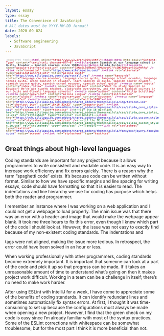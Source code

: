 ```yaml
---
layout: essay
type: essay
title: The Conveniece of JavaScript
# All dates must be YYYY-MM-DD format!
date: 2020-09-024
labels:
  - Software engineering
  - JavaScript
---
```


<p align = "center">
  <img src = "../images/badhtml.png">
</p>

## Great things about high-level languages
Coding standards are important for any project because it allows programmers to write consistent and readable code. It is an easy way to increase work efficiency and fix errors quickly. There is a reason why the term “spaghetti code” exists. It’s because code can be written without format. Similar to how we have specific margins and line spacing for writing essays, code should have formatting so that it is easier to read. The indentations and line hierarchy we use for coding has purpose which helps both the reader and programmer.

I remember an instance where I was working on a web application and I could not get a webpage to load properly. The main issue was that there was an error with a header and image that would make the webpage appear blank. It took me three hours to fix this error, even though I knew which part of the code I should look at. However, the issue was not easy to exactly find because of my non-existent coding standards. The indentations and <div> tags were not aligned, making the issue more tedious. In retrospect, the error could have been solved in an hour or less.

When working professionally with other programmers, coding standards become extremely important. It is important that someone can look at a part of the code and pick it up so that progress can be made. If it takes an unreasonable amount of time to understand what’s going on then it makes project work difficult. Working in a team can be a challenge in itself; there’s no need to make work harder.

After using ESLint with IntelliJ for a week, I have come to appreciate some of the benefits of coding standards. It can identify redundant lines and sometimes automatically fix syntax errors. At first, I thought it was time-consuming to set up because the configurations must always be made when opening a new project. However, I find that the green check on my code is easy since I’m already familiar with most of the syntax practices. Some of the ESLint corrections with whitespace can be somewhat troublesome, but for the most part I think it is more beneficial than not.



